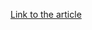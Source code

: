 [Link to the article](https://eclypsium.com/2020/12/03/trickbot-now-offers-trickboot-persist-brick-profit/)
